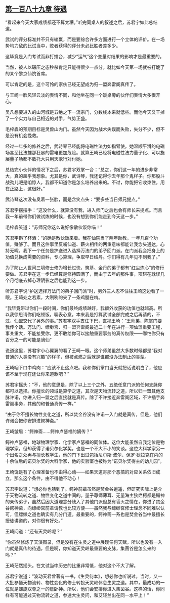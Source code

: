 ## [第一百八十九章 待遇](https://www.xxbiquge.com/11_11207/8757803.html)


  “看起来今天大家成绩都还不算太糟。”听完同桌人的叙述之后，苏君宇如此总结道。

  武试的评分标准并不只有输赢，而是要综合许多方面进行一个立体的评价。在一场势均力敌的比试当中，败者获得的评分未必比胜者差多少。

  这毕竟是入门考试而非打擂台，减少“运气”这个变量对结果的影响才是最重要的。

  当然，被人以碾压之态秒杀肯定只能得很少一点分。就比如今天第一场就被打跪了的某个黎京仙院首席。

  可以肯定的是，这个可怜的家伙已经无望成为归一盟奔雷阁真传了。

  与王崎一脸风轻云淡的表情不同，和他坐在同一个饭桌旁的伙伴们表情大多很开心。

  吴凡想要进入的山河城是五绝之下一流宗门，分数线本来就低些。而他今天又干掉了一个实力与自己相近的对手，气势正盛。

  毛梓淼的预期目标是灵兽山内门。虽然今天因为战术失误而失败，失分不少，但不是没有机会挽救。

  经过一年多的修养之后，武诗琴已经能将电磁性法力如指臂使。她温顺平滑的电磁场甚至比法雄那狂暴的雷电更加危险。就算王崎已经将电磁性法力量子化、可以施展量子场都不敢托大只用天歌行对付她。

  总结完小伙伴的情况下之后，苏君宇双掌一合：“总之，你们这一年的进步非常大，真的超乎我想象。尤其是你，武诗琴，我还记得你去年那个鬼样子。你那股斗战劲儿吧是咱惊人，我都不知道你是怎么培养出来的。不过，你能把它收束住，用在正路上，这很好。”

  武诗琴这次没有臭着一张脸，而是含笑点头：“要多些当日师兄提点。”

  苏君宇摆摆手：“这没什么，就算没有我，进入师门之后也会有师长来提点。而且我一年前带你们做试炼的时候，也没有想到你们能走到今天这一步。”

  毛梓淼笑道：“苏师兄你这么说好像散伙饭你喵！”

  苏君宇斟了杯酒：“的确是散伙饭来着。我在仙院当了两年助教，一年几百个功值，赚够了。而且这件事里反哺仙道、薪火相传的两重意味都能让我念头通达，心持无暇。我下一个任务是护送进入选择万法门的弟子回门派。在门派我会把身上的功值兑换成需要的资料，专心算理，争取早日结丹。你们得有几年见不到我了。”

  为了防止人世间三境修士修为增长过快，筑基、金丹的弟子都有“红尘炼心”的修行要做。苏君宇在这一步已经算是修持圆满了，而由于去年的那件事，项琪在耽误几个月彻底去掉心理阴影之后也能到这一步。

  听苏君宇说“护送选择万法门的弟子回门派”时，另外三人忍不住往王崎这边看了一眼。王崎处之若素，大咧咧的夹了一条鸡腿在啃。

  “我毕竟带过你们一段时间，你们最终成绩越好，我额外收获的功值也就越高。所以我徐思请你们吃顿饭，聊表心意。本来我是打算武试全部完成之后再请的，不过，仙盟交代了另外的事。”苏君宇双手支住下巴，直视王崎：“王师弟，陈掌门要我传个话。万法门、缥缈宫、归一盟奔雷阁最近二十年在进行一项仙盟重要工程，事关重大，不能接受你，更不敢给你可以接触重要事务的真传权限——哪怕你只有百分之一的可能是谪仙”

  说道这里，苏君宇小心翼翼的看了王崎一眼。这个师弟虽然大多数时候都是“我对普通的人类没有兴趣”的样子，但被点燃之后就是谁都没办法制止的类型。

  王崎咽下口中鸡肉：“应该不止这点吧。我和你们掌门当天就把话说明白了，他应该不至于现在还让你来道歉吧？”

  苏君宇摇头：“不，他的意思是，除了以上三个之外，五绝任意门派的任何支脉你都可以选择。你擅长的领域是算学之道，其次是天物流转之道，所以归一盟其他支脉许诺，你进入归一盟之后直接就是真传。除了不许接近奔雷阁区域，不许插手奔雷阁事务，其他的和普通真传一样。”

  “由于你不擅长物性变化之道，所以焚金谷没有许诺一入门就是真传，但是，他们许诺会把你安排进鳄神斋。”

  王崎皱眉：“鳄神斋……鳄神卢瑟福的嫡传？”

  鳄神卢瑟福，地球物理学家、化学家卢瑟福的同位体。这位大能虽然自我定位是物理学家，但却获得了诺贝尔化学奖，也是一个不大不小的笑谈。这位大科学家另一个出名之处再与擅长教学生，他的门下出过包括尼尔斯·波尔、保罗·狄拉克在内的十余位后的诺贝尔奖的大科学家，他的实验室也被称为“诺贝尔奖得主的幼儿园”。

  王崎饶是有了心理准备也不由得心动——如果天道哥那个恶搞的对应关系依旧成立，那么这个条件，由不得他不动心！

  苏君宇说道：“想必你也猜到了。鳄神前辈虽然是焚金谷逍遥，但研究实际上是介于天物流转之道、物性变化之道中间的。量子尊师薄耳、无量海主狄烂柯都是鳄神的亲传弟子，虽然后因大道理念分歧入了其他门派但总有香火之情在，你进了焚金谷鳄神斋，向缥缈宫前辈请教也比较方便——虽然我与缥缈宫修士理念不同难以认可，但缥缈之道也确实有几分门道。最重要的，鳄神斋一系也是焚金谷当中最擅长授徒讲道的，对你很有好处。”

  王崎问道：“还有天灵岭呢？”

  “你虽然修炼了天演图录，但是没有在生灵之道中展现任何天赋，所以也没有一入门就是真传的待遇，但是啊，你知道天灵岭最重要的支脉，集茵谷是怎么来的吗？”

  王崎茫然摇头。在文试当中历史的比重非常低，他对这个不大了解。

  苏君宇说道：“波动天君曾著有一书，《生灵何本》，想必你也听说过。当时，又一大批参悟天物流转、物性变化的修士转投天灵岭休息生灵之道。其中，最成功的一位就是螺旋双尊之一的詹卧神。所以，他们会安排你进入集茵谷。这样的话，你同样有可能通过天物流转之道，参透大生灵问，和艾轻兰出在同一水平上！”
